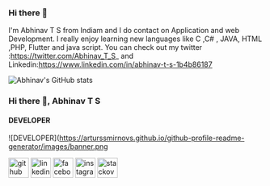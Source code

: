 ### Hi there 👋

I'm Abhinav T S from Indiam and I do contact on Application and web Development. I really enjoy learning  new languages like  C ,C# , JAVA, HTML ,PHP, Flutter and java script. You can check out my  twitter :https://twitter.com/Abhinav_T_S_ and Linkedin:https://www.linkedin.com/in/abhinav-t-s-1b4b86187

![Abhinav's GitHub stats](https://github-readme-stats.vercel.app/api?username=Abhinavsathyadas07&show_icons=true)
### Hi there 👋, Abhinav T S
#### DEVELOPER
![DEVELOPER](https://arturssmirnovs.github.io/github-profile-readme-generator/images/banner.png


[<img src='https://cdn.jsdelivr.net/npm/simple-icons@3.0.1/icons/github.svg' alt='github' height='40'>](https://github.com/Abhinavsathyadas07)  [<img src='https://cdn.jsdelivr.net/npm/simple-icons@3.0.1/icons/linkedin.svg' alt='linkedin' height='40'>](https://www.linkedin.com/in/https://www.linkedin.com/in/abhinav-t-s-1b4b86187/)  [<img src='https://cdn.jsdelivr.net/npm/simple-icons@3.0.1/icons/facebook.svg' alt='facebook' height='40'>](https://www.facebook.com/https://www.facebook.com/appu.9406)  [<img src='https://cdn.jsdelivr.net/npm/simple-icons@3.0.1/icons/instagram.svg' alt='instagram' height='40'>](https://www.instagram.com/https://www.instagram.com/_.abh_i_//)  [<img src='https://cdn.jsdelivr.net/npm/simple-icons@3.0.1/icons/stackoverflow.svg' alt='stackoverflow' height='40'>](https://stackoverflow.com/users/https://stackoverflow.com/users/21742348/abhinav-thundiyil-sathyadas)  

